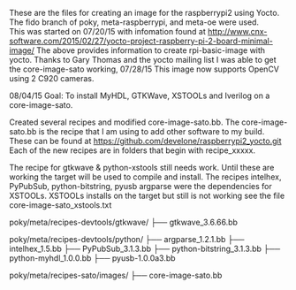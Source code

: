 These are the files for creating an image for the raspberrypi2
using Yocto.  The fido branch of poky, meta-raspberrypi, and meta-oe
were used.  
This was started on 07/20/15 with infomation found at 
http://www.cnx-software.com/2015/02/27/yocto-project-raspberry-pi-2-board-minimal-image/
The above provides information to create rpi-basic-image with yocto.
Thanks to Gary Thomas and the yocto mailing list I was able to get the
core-image-sato working,
07/28/15
This image now supports OpenCV using 2 C920 cameras.
 
08/04/15
Goal: To install MyHDL, GTKWave, XSTOOLs and Iverilog on a core-image-sato.

Created several recipes and modified core-image-sato.bb.
The core-image-sato.bb is the recipe that I am using to add other 
software to my build.
These can be found at https://github.com/develone/raspberrypi2_yocto.git
Each of the new recipes are in folders that begin with recipe_xxxxx.

The recipe for gtkwave & python-xstools still needs work. Until these are
working the target will be used to compile and install.
The recipes intelhex, PyPubSub, python-bitstring, pyusb argparse were the dependencies
for XSTOOLs.  XSTOOLs installs on the target but still is not working
see the file core-image-sato_xstools.txt  
 
poky/meta/recipes-devtools/gtkwave/
├── gtkwave_3.6.66.bb

poky/meta/recipes-devtools/python/
├── argparse_1.2.1.bb
├── intelhex_1.5.bb
├── PyPubSub_3.1.3.bb
├── python-bitstring_3.1.3.bb
├── python-myhdl_1.0.0.bb
├── pyusb-1.0.0a3.bb

poky/meta/recipes-sato/images/
├── core-image-sato.bb


 

